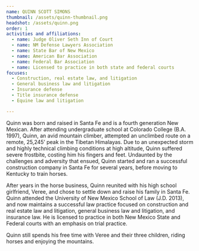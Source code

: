 ```yaml
---
name: QUINN SCOTT SIMONS
thumbnail: /assets/quinn-thumbnail.png
headshot: /assets/quinn.png
order: 1
activities and affiliations:
  - name: Judge Oliver Seth Inn of Court
  - name: NM Defense Lawyers Association
  - name: State Bar of New Mexico
  - name: American Bar Association
  - name: Federal Bar Association
  - name: Licensed to practice in both state and federal courts
focuses:
  - Construction, real estate law, and litigation
  - General business law and litigation
  - Insurance defense
  - Title insurance defense
  - Equine law and litigation

---
```

Quinn was born and raised in Santa Fe and is a fourth generation New Mexican. After attending undergraduate school at Colorado College (B.A. 1997), Quinn, an avid mountain climber, attempted an unclimbed route on a remote, 25,245’ peak in the Tibetan Himalayas. Due to an unexpected storm and highly technical climbing conditions at high altitude, Quinn suffered severe frostbite, costing him his fingers and feet. Undaunted by the challenges and adversity that ensued, Quinn started and ran a successful construction company in Santa Fe for several years, before moving to Kentucky to train horses.

After years in the horse business, Quinn reunited with his high school girlfriend, Veree, and chose to settle down and raise his family in Santa Fe. Quinn attended the University of New Mexico School of Law (J.D. 2013), and now maintains a successful law practice focused on construction and real estate law and litigation, general business law and litigation, and insurance law. He is licensed to practice in both New Mexico State and Federal courts with an emphasis on trial practice.

Quinn still spends his free time with Veree and their three children, riding horses and enjoying the mountains.
